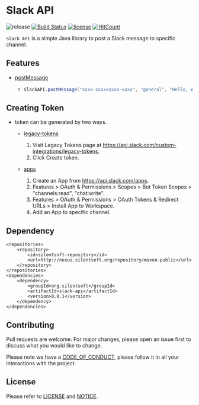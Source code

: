 # Slack API

![release](https://img.shields.io/badge/release-0.0.1-blue.svg)
[![Build Status](https://travis-ci.org/silentsoft/slack-api.svg?branch=master)](https://travis-ci.org/silentsoft/slack-api)
[![license](https://img.shields.io/badge/license-Apache--2.0-green.svg)](https://github.com/silentsoft/slack-api/blob/master/LICENSE.txt)
[![HitCount](http://hits.dwyl.io/silentsoft/slack-api.svg)](http://hits.dwyl.io/silentsoft/slack-api)

`Slack API` is a simple Java library to post a Slack message to specific channel.

## Features
  - [postMessage](https://api.slack.com/methods/chat.postMessage)
    - ```java
      SlackAPI.postMessage("xxxx-xxxxxxxxx-xxxx", "general", "Hello, World !");
      ```

## Creating Token
  - token can be generated by two ways.

    - [legacy-tokens](https://api.slack.com/custom-integrations/legacy-tokens)
      1. Visit Legacy Tokens page at https://api.slack.com/custom-integrations/legacy-tokens.
      2. Click Create token.

    - [apps](https://api.slack.com/apps)
      1. Create an App from https://api.slack.com/apps.
      2. Features > OAuth & Permissions > Scopes > Bot Token Scopes > "channels:read", "chat:write".
      3. Features > OAuth & Permissions > OAuth Tokens & Redirect URLs > Install App to Workspace.
      4. Add an App to specific channel.

## Dependency
```
<repositories>
	<repository>
		<id>silentsoft-repository</id>
		<url>http://nexus.silentsoft.org/repository/maven-public</url>
	</repository>
</repositories>
<dependencies>
	<dependency>
        <groupId>org.silentsoft</groupId>
	    <artifactId>slack-api</artifactId>
	    <version>0.0.1</version>
	</dependency>
</dependencies>
``` 

## Contributing
Pull requests are welcome. For major changes, please open an issue first to discuss what you would like to change.

Please note we have a [CODE_OF_CONDUCT](https://github.com/silentsoft/slack-api/blob/master/CODE_OF_CONDUCT.md), please follow it in all your interactions with the project.

## License
Please refer to [LICENSE](https://github.com/silentsoft/slack-api/blob/master/LICENSE.txt) and [NOTICE](https://github.com/silentsoft/slack-api/blob/master/NOTICE.md).
